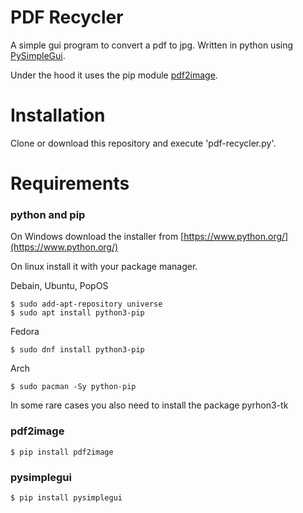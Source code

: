 # PDF Recycler
A simple gui program to convert a pdf to jpg. Written in python using [PySimpleGui](https://www.pysimplegui.org/en/latest/).

Under the hood it uses the pip module [pdf2image](https://pypi.org/project/pdf2image/).

# Installation

Clone or download this repository and execute 'pdf-recycler.py'.

# Requirements

### python and pip
On Windows download the installer from [https://www.python.org/](https://www.python.org/)

On linux install it with your package manager.

Debain, Ubuntu, PopOS

```
$ sudo add-apt-repository universe
$ sudo apt install python3-pip
```

Fedora

```
$ sudo dnf install python3-pip
```

Arch

```
$ sudo pacman -Sy python-pip
```

In some rare cases you also need to install the package pyrhon3-tk

### pdf2image

```
$ pip install pdf2image
```

### pysimplegui

```
$ pip install pysimplegui
```
